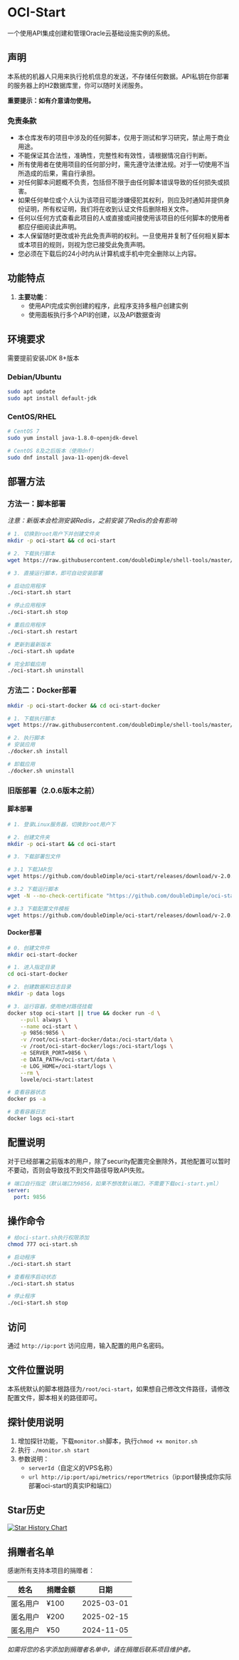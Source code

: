 # OCI-Start

一个使用API集成创建和管理Oracle云基础设施实例的系统。

## 声明

本系统的机器人只用来执行抢机信息的发送，不存储任何数据。API私钥在你部署的服务器上的H2数据库里，你可以随时关闭服务。

**重要提示：如有介意请勿使用。**

### 免责条款

- 本仓库发布的项目中涉及的任何脚本，仅用于测试和学习研究，禁止用于商业用途。
- 不能保证其合法性，准确性，完整性和有效性，请根据情况自行判断。
- 所有使用者在使用项目的任何部分时，需先遵守法律法规。对于一切使用不当所造成的后果，需自行承担。
- 对任何脚本问题概不负责，包括但不限于由任何脚本错误导致的任何损失或损害。
- 如果任何单位或个人认为该项目可能涉嫌侵犯其权利，则应及时通知并提供身份证明，所有权证明，我们将在收到认证文件后删除相关文件。
- 任何以任何方式查看此项目的人或直接或间接使用该项目的任何脚本的使用者都应仔细阅读此声明。
- 本人保留随时更改或补充此免责声明的权利。一旦使用并复制了任何相关脚本或本项目的规则，则视为您已接受此免责声明。
- 您必须在下载后的24小时内从计算机或手机中完全删除以上内容。

## 功能特点

1. **主要功能**：
   - 使用API完成实例创建的程序，此程序支持多租户创建实例
   - 使用面板执行多个API的创建，以及API数据查询

## 环境要求

需要提前安装JDK 8+版本

### Debian/Ubuntu
```bash
sudo apt update
sudo apt install default-jdk
```

### CentOS/RHEL
```bash
# CentOS 7
sudo yum install java-1.8.0-openjdk-devel

# CentOS 8及之后版本（使用dnf）
sudo dnf install java-11-openjdk-devel
```

## 部署方法

### 方法一：脚本部署
*注意：新版本会检测安装Redis，之前安装了Redis的会有影响*

```bash
# 1. 切换到root用户下并创建文件夹
mkdir -p oci-start && cd oci-start

# 2. 下载执行脚本
wget https://raw.githubusercontent.com/doubleDimple/shell-tools/master/oci-start.sh && chmod +x oci-start.sh

# 3. 直接运行脚本，即可自动安装部署

# 启动应用程序
./oci-start.sh start

# 停止应用程序
./oci-start.sh stop

# 重启应用程序
./oci-start.sh restart    

# 更新到最新版本
./oci-start.sh update

# 完全卸载应用
./oci-start.sh uninstall
```

### 方法二：Docker部署
```bash
mkdir -p oci-start-docker && cd oci-start-docker

# 1. 下载执行脚本
wget https://raw.githubusercontent.com/doubleDimple/shell-tools/master/docker.sh && chmod +x docker.sh

# 2. 执行脚本
# 安装应用
./docker.sh install

# 卸载应用
./docker.sh uninstall
```

### 旧版部署（2.0.6版本之前）

#### 脚本部署
```bash
# 1. 登录Linux服务器，切换到root用户下

# 2. 创建文件夹 
mkdir -p oci-start && cd oci-start

# 3. 下载部署包文件

# 3.1 下载JAR包
wget https://github.com/doubleDimple/oci-start/releases/download/v-2.0.5/oci-start-release.jar

# 3.2 下载运行脚本
wget -N --no-check-certificate "https://github.com/doubleDimple/oci-start/releases/download/v-2.0.1/oci-start.sh" && chmod +x oci-start.sh

# 3.3 下载配置文件模板
wget https://github.com/doubleDimple/oci-start/releases/download/v-2.0.1/oci-start.yml
```

#### Docker部署
```bash
# 0. 创建文件件
mkdir oci-start-docker

# 1. 进入指定目录
cd oci-start-docker

# 2. 创建数据和日志目录
mkdir -p data logs

# 3. 运行容器，使用绝对路径挂载
docker stop oci-start || true && docker run -d \
    --pull always \
    --name oci-start \
    -p 9856:9856 \
    -v /root/oci-start-docker/data:/oci-start/data \
    -v /root/oci-start-docker/logs:/oci-start/logs \
    -e SERVER_PORT=9856 \
    -e DATA_PATH=/oci-start/data \
    -e LOG_HOME=/oci-start/logs \
    --rm \
    lovele/oci-start:latest

# 查看容器状态
docker ps -a

# 查看容器日志
docker logs oci-start
```

## 配置说明

对于已经部署之前版本的用户，除了security配置完全删除外，其他配置可以暂时不要动，否则会导致找不到文件路径导致API失败。

```yaml
# 端口自行指定（默认端口为9856，如果不想改默认端口，不需要下载oci-start.yml）
server:
  port: 9856
```

## 操作命令

```bash
# 给oci-start.sh执行权限添加
chmod 777 oci-start.sh

# 启动程序
./oci-start.sh start

# 查看程序启动状态
./oci-start.sh status

# 停止程序
./oci-start.sh stop
```

## 访问

通过 `http://ip:port` 访问应用，输入配置的用户名密码。

## 文件位置说明

本系统默认的脚本根路径为`/root/oci-start`，如果想自己修改文件路径，请修改配置文件，脚本相关的路径即可。

## 探针使用说明

1. 增加探针功能，下载`monitor.sh`脚本，执行`chmod +x monitor.sh`
2. 执行 `./monitor.sh start`
3. 参数说明：
   - `serverId`（自定义的VPS名称）
   - `url http://ip:port/api/metrics/reportMetrics`（ip:port替换成你实际部署oci-start的真实IP和端口）

## Star历史

[![Star History Chart](https://api.star-history.com/svg?repos=doubleDimple/oci-start&type=Date)](https://star-history.com/#doubleDimple/oci-start&Date)

## 捐赠者名单

感谢所有支持本项目的捐赠者：

| 姓名 | 捐赠金额 | 日期 |
|------|---------|------|
| 匿名用户 | ¥100 | 2025-03-01 |
| 匿名用户 | ¥200 | 2025-02-15 |
| 匿名用户 | ¥50 | 2024-11-05 |

*如需将您的名字添加到捐赠者名单中，请在捐赠后联系项目维护者。*
